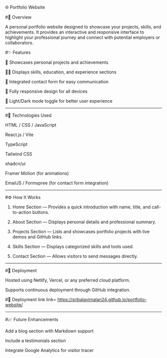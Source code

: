 🌐 Portfolio Website

#🧠 Overview

A personal portfolio website designed to showcase your projects, skills, and achievements. It provides an interactive and responsive interface to highlight your professional journey and connect with potential employers or collaborators.

#✨ Features

💼 Showcases personal projects and achievements

🧑‍💻 Displays skills, education, and experience sections

📨 Integrated contact form for easy communication

📱 Fully responsive design for all devices

🌙 Light/Dark mode toggle for better user experience



---

#🧰 Technologies Used

HTML / CSS / JavaScript

React.js / Vite

TypeScript

Tailwind CSS

shadcn/ui

Framer Motion (for animations)

EmailJS / Formspree (for contact form integration)



---

#⚙️ How It Works

1. Home Section — Provides a quick introduction with name, title, and call-to-action buttons.


2. About Section — Displays personal details and professional summary.


3. Projects Section — Lists and showcases portfolio projects with live demos and GitHub links.


4. Skills Section — Displays categorized skills and tools used.


5. Contact Section — Allows visitors to send messages directly.




---

#🚀 Deployment

Hosted using Netlify, Vercel, or any preferred cloud platform.

Supports continuous deployment through GitHub integration.


#🚀 Deployment link
link=  https://sribalavimalan24.github.io/portfolio-website/

---

#📈 Future Enhancements

Add a blog section with Markdown support

Include a testimonials section

Integrate Google Analytics for visitor tracer
